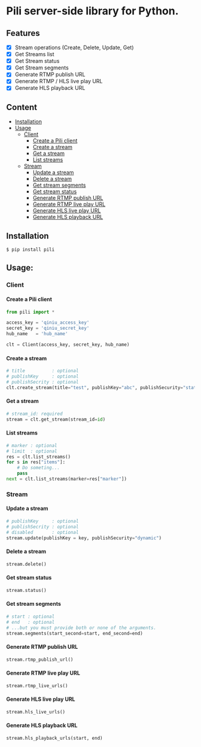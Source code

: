 # Pili server-side library for Python.

## Features

- [x] Stream operations (Create, Delete, Update, Get)
- [x] Get Streams list
- [x] Get Stream status
- [x] Get Stream segments
- [x] Generate RTMP publish URL
- [x] Generate RTMP / HLS live play URL
- [x] Generate HLS playback URL

## Content

- [Installation](#installation)
- [Usage](#usage)
    - [Client](#client)
        - [Create a Pili client](#create-a-pili-client)
        - [Create a stream](#create-a-stream)
        - [Get a stream](#get-a-stream)
        - [List streams](#list-streams)
    - [Stream](#stream)
        - [Update a stream](#update-a-stream)
        - [Delete a stream](#delete-a-stream)
        - [Get stream segments](#get-stream-segments)
        - [Get stream status](#get-stream-status)
        - [Generate RTMP publish URL](#generate-rtmp-publish-url)
        - [Generate RTMP live play URL](#generate-rtmp-live-play-url)
        - [Generate HLS live play URL](#generate-hls-live-play-url)
        - [Generate HLS playback URL](#generate-hls-playback-url)

## Installation

```
$ pip install pili
```

## Usage:

### Client

#### Create a Pili client

```python
from pili import *

access_key = 'qiniu_access_key' 
secret_key = 'qiniu_secret_key'
hub_name   = 'hub_name'

clt = Client(access_key, secret_key, hub_name)
```

#### Create a stream

```python
# title          : optional
# publishKey     : optional
# publishSecrity : optional
clt.create_stream(title="test", publishKey="abc", publishSecurity="static")
```

#### Get a stream

```python
# stream_id: required
stream = clt.get_stream(stream_id=id)
```

#### List streams
```python
# marker : optional
# limit  : optional
res = clt.list_streams()
for s in res["items"]:
    # Do someting...
    pass
next = clt.list_streams(marker=res["marker"])
```

### Stream

#### Update a stream
```python
# publishKey     : optional
# publishSecrity : optional
# disabled       : optional
stream.update(publishKey = key, publishSecurity="dynamic")
```

#### Delete a stream
```python
stream.delete()
```

#### Get stream status
```python
stream.status()
```

#### Get stream segments
```python
# start : optional
# end   : optional
# ...but you must provide both or none of the arguments.
stream.segments(start_second=start, end_second=end)
```

#### Generate RTMP publish URL
```python
stream.rtmp_publish_url()
```

#### Generate RTMP live play URL
```python
stream.rtmp_live_urls()
```

#### Generate HLS live play URL
```python
stream.hls_live_urls()
```
    
#### Generate HLS playback URL

```python
stream.hls_playback_urls(start, end)
```

